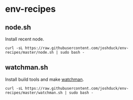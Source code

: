 # env-recipes

## node.sh

Install recent node.

    curl -sL https://raw.githubusercontent.com/joshduck/env-recipes/master/node.sh | sudo bash -
    
## watchman.sh

Install build tools and make [watchman](https://facebook.github.io/watchman/docs/install.html).

    curl -sL https://raw.githubusercontent.com/joshduck/env-recipes/master/watchman.sh | sudo bash -
